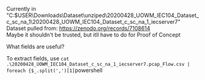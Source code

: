 Currently in "C:$USER\Downloads\Dataset\unziped\20200428_UOWM_IEC104_Dataset_c_sc_na_1\20200428_UOWM_IEC104_Dataset_c_sc_na_1_iecserver7\" \
Dataset pulled from: https://zenodo.org/records/7108614 \
Maybe it shouldn't be trusted, but itll have to do for Proof of Concept

What fields are useful?

To extract fields, use ```cat .\20200428_UOWM_IEC104_Dataset_c_sc_na_1_iecserver7.pcap_Flow.csv | foreach {$_.split(',')[1]```powershell
